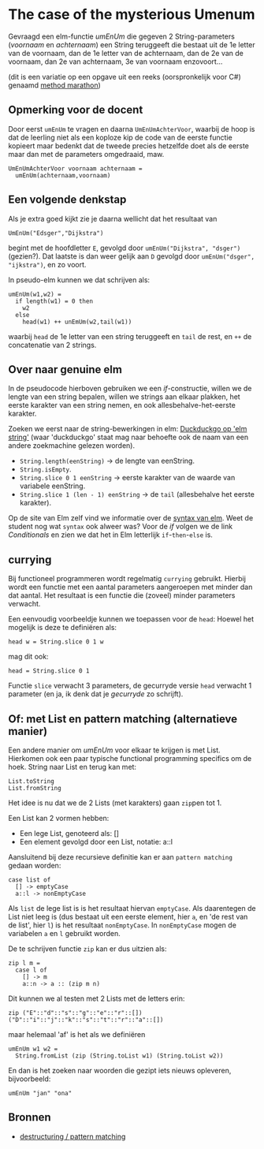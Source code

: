 # The case of the mysterious Umenum

Gevraagd een elm-functie *umEnUm* die gegeven 2 String-parameters (*voornaam* en *achternaam*) een String teruggeeft die bestaat uit de 1e letter van de voornaam, dan de 1e letter van de achternaam, dan de 2e van de voornaam, dan 2e van achternaam, 3e van voornaam enzovoort...

(dit is een variatie op een opgave uit een reeks (oorspronkelijk voor C#) genaamd
[method marathon](methodmarathon))

## Opmerking voor de docent

Door eerst  `umEnUm` te vragen en daarna `UmEnUmAchterVoor`, waarbij de hoop is dat de leerling niet als een koploze kip de code van de eerste functie kopieert maar bedenkt dat de tweede precies hetzelfde doet als de eerste maar dan met de parameters omgedraaid, maw.

```
UmEnUmAchterVoor voornaam achternaam =
  umEnUm(achternaam,voornaam)
```

## Een volgende denkstap
Als je extra goed kijkt zie je daarna wellicht dat het resultaat van

```
UmEnUm("Edsger","Dijkstra")
```

begint met de hoofdletter `E`, gevolgd door `umEnUm("Dijkstra", "dsger")` (gezien?). Dat laatste is dan weer gelijk aan `D` gevolgd door `umEnUm("dsger", "ijkstra")`, en zo voort.

In pseudo-elm kunnen we dat schrijven als:
```
umEnUm(w1,w2) =
  if length(w1) = 0 then
    w2
  else
    head(w1) ++ unEmUm(w2,tail(w1))
```
waarbij `head` de 1e letter van een string teruggeeft en `tail` de rest, en `++` de concatenatie van 2 strings.

## Over naar genuine elm

In de pseudocode hierboven gebruiken we een *if*-constructie, willen we de lengte van een string bepalen, willen we strings aan elkaar plakken, het eerste karakter van een string nemen, en ook allesbehalve-het-eerste karakter.

Zoeken we eerst naar de string-bewerkingen in elm:
[Duckduckgo op 'elm string'](https://www.tutorialspoint.com/elm/elm_string.htm)
(waar 'duckduckgo' staat mag naar behoefte ook de naam van een andere zoekmachine gelezen worden).
+ `String.length(eenString)` -> de lengte van eenString.
+ `String.isEmpty`.
+ `String.slice 0 1 eenString` -> eerste karakter van de waarde van variabele eenString.
+ `String.slice 1 (len - 1) eenString` -> de `tail`  (allesbehalve het eerste karakter).


Op de site van Elm zelf vind we informatie over de [syntax van elm](https://elm-lang.org/docs/syntax). Weet de student nog wat `syntax` ook alweer was?
Voor de *if* volgen we de link *Conditionals* en zien we dat het in Elm letterlijk `if`-`then`-`else` is.

## currying

Bij functioneel programmeren wordt regelmatig `currying` gebruikt. Hierbij wordt een functie met een aantal parameters aangeroepen met minder dan dat aantal. Het resultaat is een functie die (zoveel) minder parameters verwacht.

Een eenvoudig voorbeeldje kunnen we toepassen voor de `head`: Hoewel het mogelijk is deze te definiëren als:
```
head w = String.slice 0 1 w
```
mag dit ook:
```
head = String.slice 0 1
```
Functie `slice` verwacht 3 parameters, de gecurryde versie `head` verwacht 1 parameter (en ja, ik denk dat je *gecurryde* zo schrijft).

## Of: met List en pattern matching (alternatieve manier)

Een andere manier om *umEnUm* voor elkaar te krijgen is met List. Hierkomen ook een paar typische functional programming specifics om de hoek. String naar List en terug kan met:
```
List.toString
List.fromString
```

Het idee is nu dat we de 2 Lists (met karakters) gaan `zip`pen tot 1.

Een List kan 2 vormen hebben:
+ Een lege List, genoteerd als: []
+ Een element gevolgd door een List, notatie:   a::l

Aansluitend bij deze recursieve definitie kan er aan `pattern matching` gedaan worden:

```
case list of
  [] -> emptyCase
  a::l -> nonEmptyCase
```

Als `list` de lege list is is het resultaat hiervan `emptyCase`. Als daarentegen de List niet leeg is (dus bestaat uit een eerste element, hier `a`, en 'de rest van de list', hier `l`) is het resultaat `nonEmptyCase`. In `nonEmptyCase` mogen de variabelen `a` en `l` gebruikt worden.  

De te schrijven functie `zip` kan er dus uitzien als:
```
zip l m =
  case l of
    [] -> m
    a::n -> a :: (zip m n)
```

Dit kunnen we al testen met 2 Lists met de letters erin:

```
zip ("E"::"d"::"s"::"g"::"e"::"r"::[]) ("D"::"i"::"j"::"k"::"s"::"t"::"r"::"a"::[])
```

maar helemaal 'af' is het als we definiëren
```
umEnUm w1 w2 =
  String.fromList (zip (String.toList w1) (String.toList w2))
```

En dan is het zoeken naar woorden die gezipt iets nieuws opleveren, bijvoorbeeld:

```
umEnUm "jan" "ona"
```


## Bronnen

+ [destructuring / pattern matching](https://gist.github.com/yang-wei/4f563fbf81ff843e8b1e)
